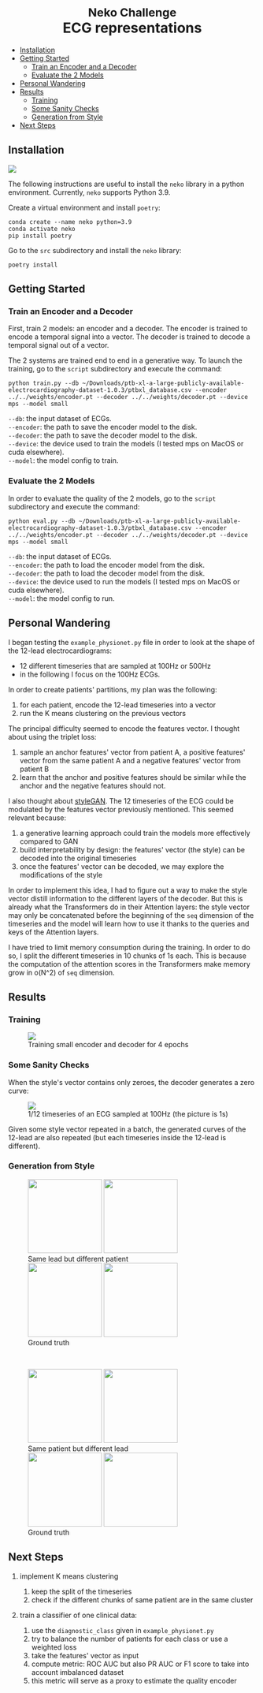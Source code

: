 <h1 align="center">
  <sub>Neko Challenge</sub>
  <br>
  ECG representations
</h1>

<!-- TOC -->
  * [Installation](#installation)
  * [Getting Started](#getting-started)
    * [Train an Encoder and a Decoder](#train-an-encoder-and-a-decoder)
    * [Evaluate the 2 Models](#evaluate-the-2-models)
  * [Personal Wandering](#personal-wandering)
  * [Results](#results)
    * [Training](#training)
    * [Some Sanity Checks](#some-sanity-checks)
    * [Generation from Style](#generation-from-style)
  * [Next Steps](#next-steps)
<!-- TOC -->

## Installation

[![](https://img.shields.io/badge/python-3.9-blue.svg)](https://www.python.org/downloads/)

The following instructions are useful to install the `neko` library in a python environment.
Currently, `neko` supports Python 3.9.

Create a virtual environment and install `poetry`:

```shell
conda create --name neko python=3.9
conda activate neko
pip install poetry
```

Go to the `src` subdirectory and install the `neko` library:

````shell
poetry install
````

## Getting Started

### Train an Encoder and a Decoder

First, train 2 models: an encoder and a decoder.
The encoder is trained to encode a temporal signal into a vector.
The decoder is trained to decode a temporal signal out of a vector.

The 2 systems are trained end to end in a generative way.
To launch the training, go to the `script` subdirectory and execute the command:

```shell
python train.py --db ~/Downloads/ptb-xl-a-large-publicly-available-electrocardiography-dataset-1.0.3/ptbxl_database.csv --encoder ../../weights/encoder.pt --decoder ../../weights/decoder.pt --device mps --model small
```

`--db`: the input dataset of ECGs. \
`--encoder`: the path to save the encoder model to the disk. \
`--decoder`: the path to save the decoder model to the disk. \
`--device`: the device used to train the models (I tested mps on MacOS or cuda elsewhere). \
`--model`: the model config to train.

### Evaluate the 2 Models

In order to evaluate the quality of the 2 models,
go to the `script` subdirectory and execute the command:

```shell
python eval.py --db ~/Downloads/ptb-xl-a-large-publicly-available-electrocardiography-dataset-1.0.3/ptbxl_database.csv --encoder ../../weights/encoder.pt --decoder ../../weights/decoder.pt --device mps --model small
```

`--db`: the input dataset of ECGs. \
`--encoder`: the path to load the encoder model from the disk. \
`--decoder`: the path to load the decoder model from the disk. \
`--device`: the device used to run the models (I tested mps on MacOS or cuda elsewhere). \
`--model`: the model config to run.

## Personal Wandering

I began testing the `example_physionet.py` file in order to look at the shape of
the 12-lead electrocardiograms:
- 12 different timeseries that are sampled at 100Hz or 500Hz
- in the following I focus on the 100Hz ECGs.

In order to create patients' partitions, my plan was the following:
1. for each patient, encode the 12-lead timeseries into a vector
2. run the K means clustering on the previous vectors

The principal difficulty seemed to encode the features vector.
I thought about using the triplet loss:
1. sample an anchor features' vector from patient A,
a positive features' vector from the same patient A
and a negative features' vector from patient B
2. learn that the anchor and positive features should be similar while
the anchor and the negative features should not.

I also thought about
[styleGAN](https://cv-tricks.com/how-to/understanding-stylegan-for-image-generation-using-deep-learning/amp/).
The 12 timeseries of the ECG could be modulated by the features vector previously mentioned.
This seemed relevant because:
1. a generative learning approach could train the models more effectively compared to GAN
2. build interpretability by design: the features' vector (the style)
can be decoded into the original timeseries
3. once the features' vector can be decoded, we may explore the modifications of the style

In order to implement this idea, I had to figure out a way to make the style vector
distill information to the different layers of the decoder. But this is
already what the Transformers do in their Attention layers: the style vector may
only be concatenated before the beginning of the `seq` dimension of the timeseries
and the model will learn how to use it thanks to the queries and keys of the Attention layers.

I have tried to limit memory consumption during the training.
In order to do so, I split the different timeseries in 10 chunks of 1s each.
This is because the computation of the attention scores in the Transformers
make memory grow in o(N^2) of `seq` dimension.

## Results

### Training

<figure>
<img src="data/in/small_4epochs.png">
<figcaption>Training small encoder and decoder for 4 epochs</figcaption>
</figure>

### Some Sanity Checks

When the style's vector contains only zeroes, the decoder generates a zero
curve:

<figure>
<img src="data/in/zero.png">
<figcaption>1/12 timeseries of an ECG sampled at 100Hz (the picture is 1s)</figcaption>
</figure>

Given some style vector repeated in a batch, the generated curves of the 12-lead are
also repeated (but each timeseries inside the 12-lead is different).

### Generation from Style

<figure float="left">
  <img src="data/in/pat4_lead1.png" width="150" />
  <img src="data/in/pat3_lead1.png" width="150" />
  <figcaption>Same lead but different patient</figcaption>

  <img src="data/in/pat4_lead1_truth.png" width="150" />
  <img src="data/in/pat3_lead1_truth.png" width="150" />
  <figcaption>Ground truth</figcaption>
</figure>

<br>

<figure float="left">
  <img src="data/in/pat3_lead1.png" width="150" />
  <img src="data/in/pat3_lead3.png" width="150" />
  <figcaption>Same patient but different lead</figcaption>

  <img src="data/in/pat3_lead1_truth.png" width="150" />
  <img src="data/in/pat3_lead3_truth.png" width="150" />
  <figcaption>Ground truth</figcaption>
</figure>

## Next Steps

1. implement K means clustering
   1. keep the split of the timeseries
   2. check if the different chunks of same patient are in the same cluster

2. train a classifier of one clinical data:
   1. use the `diagnostic_class` given in `example_physionet.py`
   2. try to balance the number of patients for each class or use a weighted loss
   3. take the features' vector as input
   4. compute metric: ROC AUC but also PR AUC or F1 score to take into account imbalanced dataset
   5. this metric will serve as a proxy to estimate the quality encoder
